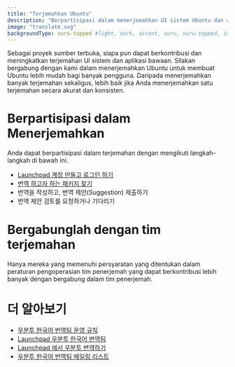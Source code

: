 ```yaml
---
title: "Terjemahkan Ubuntu"
description: "Berpartisipasi dalam menerjemahkan UI sistem Ubuntu dan aplikasi bawaan."
image: "translate.svg"
backgroundType: suru-topped #light, dark, accent, suru, suru-topped, image
---
```


Sebagai proyek sumber terbuka, siapa pun dapat berkontribusi dan meningkatkan terjemahan UI sistem dan aplikasi bawaan.
Silakan bergabung dengan kami dalam menerjemahkan Ubuntu untuk membuat Ubuntu lebih mudah bagi banyak pengguna.
Daripada menerjemahkan banyak terjemahan sekaligus, lebih baik jika Anda menerjemahkan satu terjemahan secara akurat dan konsisten.

# Berpartisipasi dalam Menerjemahkan
Anda dapat berpartisipasi dalam terjemahan dengan mengikuti langkah-langkah di bawah ini.

- [Launchpad 계정 만들고 로그인 하기](https://launchpad.net/+login)
- [번역 하고자 하는 패키지 찾기](https://translations.launchpad.net/ubuntu)
- 번역을 작성하고, 번역 제안(Suggestion) 제출하기
- 번역 제안 검토를 요청하거나 기다리기

# Bergabunglah dengan tim terjemahan
Hanya mereka yang memenuhi persyaratan yang ditentukan dalam peraturan pengoperasian tim penerjemah yang dapat berkontribusi lebih banyak dengan bergabung dalam tim penerjemah.

# 더 알아보기
- [우분투 한국어 번역팀 운영 규칙](https://wiki.ubuntu.com/UbuntuIndonesianTranslators)
- [Launchpad 우분투 한국어 번역팀](https://launchpad.net/~ubuntu-l10n-ko)
- [Launchpad 에서 우분투 번역하기](https://translations.launchpad.net/ubuntu)
- [우분투 한국어 번역팀 메일링 리스트](https://lists.ubuntu.com/mailman/listinfo/Ubuntu-l10n-ko)
